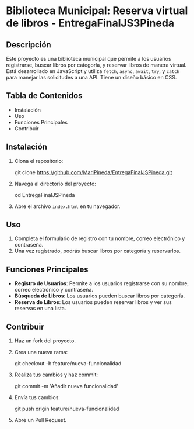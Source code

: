 # Biblioteca Municipal: Reserva virtual de libros - EntregaFinalJS3Pineda 

## Descripción
Este proyecto es una biblioteca municipal que permite a los usuarios registrarse, buscar libros por categoría, y reservar libros de manera virtual. Está desarrollado en JavaScript y utiliza `fetch`, `async`, `await`, `try`, y `catch` para manejar las solicitudes a una API. Tiene un diseño básico en CSS.

## Tabla de Contenidos
- Instalación
- Uso
- Funciones Principales
- Contribuir

## Instalación
1. Clona el repositorio:

    git clone https://github.com/MariPineda/EntregaFinalJSPineda.git
    
2. Navega al directorio del proyecto:
    
    cd EntregaFinalJSPineda
    
3. Abre el archivo `index.html` en tu navegador.

## Uso
1. Completa el formulario de registro con tu nombre, correo electrónico y contraseña.
2. Una vez registrado, podrás buscar libros por categoría y reservarlos.

## Funciones Principales
- **Registro de Usuarios**: Permite a los usuarios registrarse con su nombre, correo electrónico y contraseña.
- **Búsqueda de Libros**: Los usuarios pueden buscar libros por categoría.
- **Reserva de Libros**: Los usuarios pueden reservar libros y ver sus reservas en una lista.

## Contribuir
1. Haz un fork del proyecto.
2. Crea una nueva rama:

    git checkout -b feature/nueva-funcionalidad
    
3. Realiza tus cambios y haz commit:
    
    git commit -m 'Añadir nueva funcionalidad'
    
4. Envía tus cambios:
    
    git push origin feature/nueva-funcionalidad
    
5. Abre un Pull Request.
